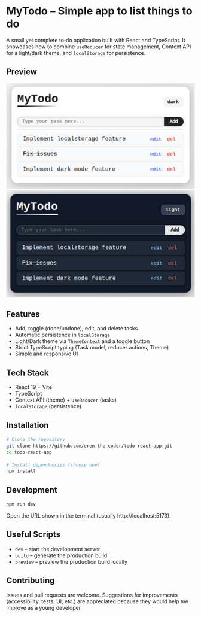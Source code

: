 # MyTodo – Simple app to list things to do

A small yet complete to‑do application built with React and TypeScript. It showcases how to combine `useReducer` for state management, Context API for a light/dark theme, and `localStorage` for persistence.

## Preview

![MyTodo preview](./src/assets/screenshot1.png)
![MyTodo preview](./src/assets/screenshot2.png)

## Features
- Add, toggle (done/undone), edit, and delete tasks
- Automatic persistence in `localStorage`
- Light/Dark theme via `ThemeContext` and a toggle button
- Strict TypeScript typing (Task model, reducer actions, Theme)
- Simple and responsive UI

## Tech Stack
- React 19 + Vite
- TypeScript
- Context API (theme) + `useReducer` (tasks)
- `localStorage` (persistence)

## Installation

```bash
# Clone the repository
git clone https://github.com/eren-the-coder/todo-react-app.git
cd todo-react-app

# Install dependencies (choose one)
npm install

```

## Development

```bash
npm run dev
```

Open the URL shown in the terminal (usually http://localhost:5173).

## Useful Scripts
- `dev` – start the development server
- `build` – generate the production build
- `preview` – preview the production build locally

## Contributing
Issues and pull requests are welcome. Suggestions for improvements (accessibility, tests, UI, etc.) are appreciated because they would help me improve as a young developer.
